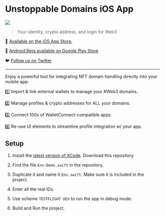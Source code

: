 # Unstoppable Domains iOS App

![](https://i.ibb.co/V3vXrv4/screens-2.png)

> Your identity, crypto address, and login for Web3

📲️ [Available on the iOS App Store.]( https://apps.apple.com/app/unstoppable-domains-app/id1544748602 )

🤖 [Android Beta available on Google Play Store](https://play.google.com/store/apps/details?id=com.unstoppabledomains.manager)

🐦️ [Follow us on Twitter](https://twitter.com/unstoppableweb)

---

Enjoy a powerful tool for integrating NFT domain handling directly into your mobile app:

1️⃣ Import & link external wallets to manage your #Web3 domains.

2️⃣ Manage profiles & crypto addresses for ALL your domains.

3️⃣ Connect 100s of WalletConnect-compatible apps.

4️⃣ Re-use UI elements to streamline profile integration w/ your app.


## Setup

1. Install the [latest version of XCode](https://developer.apple.com/xcode/).
    Download this repository.

2. Find the file `Env-Demo.swift` in the repository.

3. Duplicate it and name it `Env.swift`. Make sure it is included in the project.

4. Enter all the real IDs.

5. Use scheme `TESTFLIGHT DEV` to run the app in debug mode.

6. Build and Run the project.
